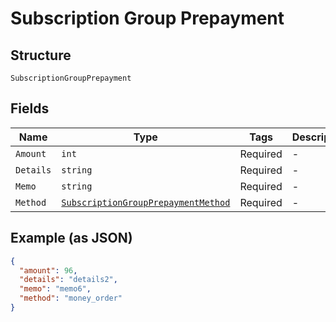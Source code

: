 
# Subscription Group Prepayment

## Structure

`SubscriptionGroupPrepayment`

## Fields

| Name | Type | Tags | Description |
|  --- | --- | --- | --- |
| `Amount` | `int` | Required | - |
| `Details` | `string` | Required | - |
| `Memo` | `string` | Required | - |
| `Method` | [`SubscriptionGroupPrepaymentMethod`](../../doc/models/subscription-group-prepayment-method.md) | Required | - |

## Example (as JSON)

```json
{
  "amount": 96,
  "details": "details2",
  "memo": "memo6",
  "method": "money_order"
}
```

